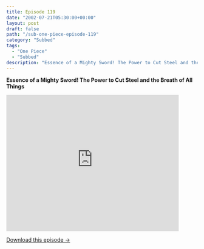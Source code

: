 ```yaml
---
title: Episode 119
date: "2002-07-21T05:30:00+00:00"
layout: post
draft: false
path: "/sub-one-piece-episode-119"
category: "Subbed"
tags:
  - "One Piece"
  - "Subbed"
description: "Essence of a Mighty Sword! The Power to Cut Steel and the Breath of All Things"
---
```


**Essence of a Mighty Sword! The Power to Cut Steel and the Breath of All Things**

<iframe width="640" height="360" src="https://www.rapidvideo.com/e/FXORF3VXLD" frameborder="0" marginwidth=0 marginheight=0 scrolling=no allowfullscreen style="max-width:90%;"></iframe>

<a href="http://ouo.io/qs/eCodkFEQ?s=https://www.rapidvideo.com/d/FXORF3VXLD" class="styled_a">Download this episode →</a>

